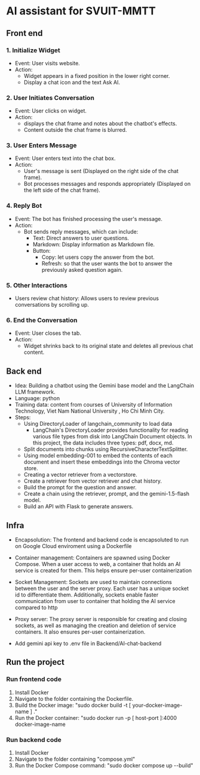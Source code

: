 # AI assistant for SVUIT-MMTT

## Front end

### 1. Initialize Widget

- Event: User visits website.
- Action:
    + Widget appears in a fixed position in the lower right corner.
    + Display a chat icon and the text Ask AI.

### 2. User Initiates Conversation

- Event: User clicks on widget.
- Action:
    + displays the chat frame and notes about the chatbot's effects.
    + Content outside the chat frame is blurred.
      
### 3. User Enters Message

- Event: User enters text into the chat box.
- Action:
  + User's message is sent (Displayed on the right side of the chat frame).
  + Bot processes messages and responds appropriately (Displayed on the left side of the chat frame).

### 4. Reply Bot

- Event: The bot has finished processing the user's message.
- Action:
  + Bot sends reply messages, which can include:
    + Text: Direct answers to user questions.
    + Markdown: Display information as Markdown file.
    + Button:
    	+ Copy: let users copy the answer from the bot.
    	+ Refresh: so that the user wants the bot to answer the previously asked question again.
    
### 5. Other Interactions

- Users review chat history: Allows users to review previous conversations by scrolling up.

### 6. End the Conversation

- Event: User closes the tab.
- Action:
  + Widget shrinks back to its original state and deletes all previous chat content.

## Back end

- Idea: Building a chatbot using the Gemini base model and the LangChain LLM framework.  
- Language: python
-  Training data: content from courses of University of Information Technology, Viet Nam National University , Ho Chi Minh City. 
- Steps:
	+  Using DirectoryLoader of langchain_community to load data 
		+ LangChain's DirectoryLoader provides functionality for reading various file types from disk into LangChain Document objects. In this project, the data includes three types: pdf, docx, md.
	+ Split documents into chunks using RecursiveCharacterTextSplitter.
	+ Using model embedding-001 to embed the contents of each document  and insert these embeddings into the Chroma vector store.
	+ Creating a vector retriever from a vectorstore.
	+ Create a retriever from vector retriever and chat history.
	+ Build the prompt for the question and answer.
	+ Create a chain using the retriever, prompt, and the gemini-1.5-flash model.
	+ Build an API with Flask to generate answers.

## Infra

- Encapsolution: The frontend and backend code is encapsoluted to run on Google Cloud enviroment using a Dockerfile

- Container management: Containers are spawned using Docker Compose. When a user access to web, a container that holds an AI service is created for them. This helps ensure per-user containerization    

- Socket Management: Sockets are used to maintain connections between the user and the server proxy. Each user has a unique socket id to differentiate them. Additionally, sockets enable faster communication from user to container that holding the AI service compared to http    

- Proxy server: The proxy server is responsible for creating and closing sockets, as well as managing the creation and deletion of service containers. It also ensures per-user containerization.

- Add gemini api key to .env file in Backend/AI-chat-backend
## Run the project

### Run frontend code 
1. Install Docker 
2. Navigate to the folder containing the Dockerfile.
3. Build the Docker image: "sudo docker build -t [ your-docker-image-name ] ."
4. Run the Docker container: "sudo docker run -p [ host-port ]:4000 docker-image-name

### Run backend code 
1. Install Docker
2. Navigate to the folder containing "compose.yml"
3. Run the Docker Compose command: "sudo docker compose up --build"